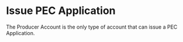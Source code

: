 # Issue PEC Application

The Producer Account is the only type of account that can issue a PEC Application.

